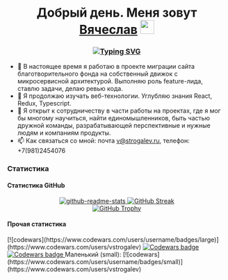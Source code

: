 <h1 align="center">Добрый день. Меня зовут <a href="https://strogalev.com/" target="_blank">Вячеслав</a> 
<img src="https://github.com/blackcater/blackcater/raw/main/images/Hi.gif" height="32"/></h1>

<h3 align="center">
  <a href="https://git.io/typing-svg"><img src="https://readme-typing-svg.herokuapp.com?font=Fira+Code&size=27&pause=1000&center=true&random=false&width=800&lines=Я+фронтенд+разработчик" alt="Typing SVG" /></a>
</h3>

- 🔭 В настоящее время я работаю в проекте миграции сайта благотворительного фонда на собственный движок с микросервисной архитектурой. Выполняю роль feature-лида, ставлю задачи, делаю ревью кода.
- 🌱 Я продолжаю изучать веб-технологии. Углубляю знания React, Redux, Typescript. 
- 👯 Я открыт к сотрудничеству в части работы на проектах, где я мог бы многому научиться, найти единомышленников, быть частью дружной команды, разрабатывающей перспективные и нужные людям и компаниям продукты.
- 📫 Как связаться со мной: почта v@strogalev.ru, телефон: +7(981)2454076

<h3>Статистика</h3>

<section>
  <h4>Статистика GitHub</h4>
  <div style="display: flex; flex-direction: column; align-items: center;">
    <div>
      <a href="https://github.com/anuraghazra/github-readme-stats">
        <img src="https://github-readme-stats.vercel.app/api?username=vstrogalev" alt="github-readme-stats" />
      </a>
      <a href="https://git.io/streak-stats">
        <img src="https://streak-stats.demolab.com/?user=vstrogalev" alt="GitHub Streak" />
      </a>
    </div>
    <a href="https://github.com/ryo-ma/github-profile-troph">
      <img src="https://github-profile-trophy.vercel.app/?username=vstrogalev&rank=SSS,SS,S,AAA,AA,A,B,C" alt="GitHub Trophy" />
    </a>
  </div>
  <h4>Прочая статистика</h4>
    [![codewars](https://www.codewars.com/users/username/badges/large)](https://www.codewars.com/users/vstrogalev)   
    <a href="https://www.codewars.com/users/vstrogalev/badges/large">
      <img src="https://www.codewars.com/users/vstrogalev" alt="Codewars badge" />
    </a>
    <a href="https://www.codewars.com/users/vstrogalev/badges/small">
      <img src="https://www.codewars.com/users/vstrogalev" alt="Codewars badge" />
    </a>
    Маленький (small):  
    [![codewars](https://www.codewars.com/users/username/badges/small)](https://www.codewars.com/users/vstrogalev) 
</section>
